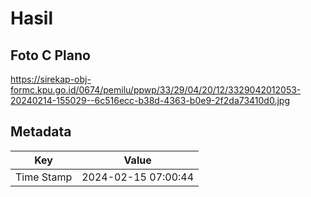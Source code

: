 # Hasil

## Foto C Plano

https://sirekap-obj-formc.kpu.go.id/0674/pemilu/ppwp/33/29/04/20/12/3329042012053-20240214-155029--6c516ecc-b38d-4363-b0e9-2f2da73410d0.jpg


## Metadata

| Key        | Value               |
| ---------- | ------------------- |
| Time Stamp | 2024-02-15 07:00:44 |



